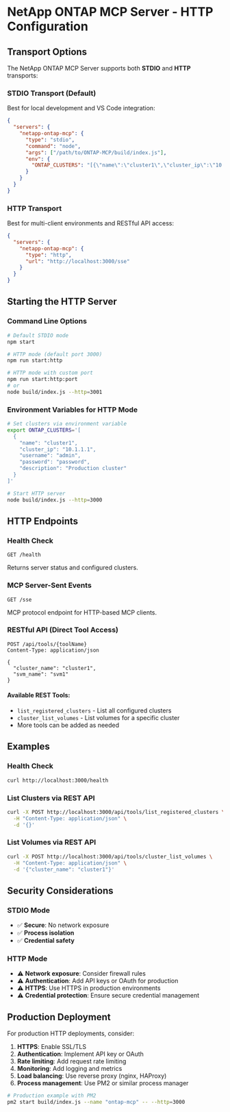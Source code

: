 # NetApp ONTAP MCP Server - HTTP Configuration

## Transport Options

The NetApp ONTAP MCP Server supports both **STDIO** and **HTTP** transports:

### STDIO Transport (Default)
Best for local development and VS Code integration:

```json
{
  "servers": {
    "netapp-ontap-mcp": {
      "type": "stdio",
      "command": "node",
      "args": ["/path/to/ONTAP-MCP/build/index.js"],
      "env": {
        "ONTAP_CLUSTERS": "[{\"name\":\"cluster1\",\"cluster_ip\":\"10.1.1.1\",\"username\":\"admin\",\"password\":\"password\"}]"
      }
    }
  }
}
```

### HTTP Transport
Best for multi-client environments and RESTful API access:

```json
{
  "servers": {
    "netapp-ontap-mcp": {
      "type": "http",
      "url": "http://localhost:3000/sse"
    }
  }
}
```

## Starting the HTTP Server

### Command Line Options

```bash
# Default STDIO mode
npm start

# HTTP mode (default port 3000)
npm run start:http

# HTTP mode with custom port
npm run start:http:port
# or
node build/index.js --http=3001
```

### Environment Variables for HTTP Mode

```bash
# Set clusters via environment variable
export ONTAP_CLUSTERS='[
  {
    "name": "cluster1",
    "cluster_ip": "10.1.1.1", 
    "username": "admin",
    "password": "password",
    "description": "Production cluster"
  }
]'

# Start HTTP server
node build/index.js --http=3000
```

## HTTP Endpoints

### Health Check
```
GET /health
```
Returns server status and configured clusters.

### MCP Server-Sent Events
```
GET /sse
```
MCP protocol endpoint for HTTP-based MCP clients.

### RESTful API (Direct Tool Access)
```
POST /api/tools/{toolName}
Content-Type: application/json

{
  "cluster_name": "cluster1",
  "svm_name": "svm1"
}
```

#### Available REST Tools:
- `list_registered_clusters` - List all configured clusters
- `cluster_list_volumes` - List volumes for a specific cluster
- More tools can be added as needed

## Examples

### Health Check
```bash
curl http://localhost:3000/health
```

### List Clusters via REST API
```bash
curl -X POST http://localhost:3000/api/tools/list_registered_clusters \
  -H "Content-Type: application/json" \
  -d '{}'
```

### List Volumes via REST API
```bash
curl -X POST http://localhost:3000/api/tools/cluster_list_volumes \
  -H "Content-Type: application/json" \
  -d '{"cluster_name": "cluster1"}'
```

## Security Considerations

### STDIO Mode
- ✅ **Secure**: No network exposure
- ✅ **Process isolation**
- ✅ **Credential safety**

### HTTP Mode
- ⚠️ **Network exposure**: Consider firewall rules
- ⚠️ **Authentication**: Add API keys or OAuth for production
- ⚠️ **HTTPS**: Use HTTPS in production environments
- ⚠️ **Credential protection**: Ensure secure credential management

## Production Deployment

For production HTTP deployments, consider:

1. **HTTPS**: Enable SSL/TLS
2. **Authentication**: Implement API key or OAuth
3. **Rate limiting**: Add request rate limiting
4. **Monitoring**: Add logging and metrics
5. **Load balancing**: Use reverse proxy (nginx, HAProxy)
6. **Process management**: Use PM2 or similar process manager

```bash
# Production example with PM2
pm2 start build/index.js --name "ontap-mcp" -- --http=3000
```
